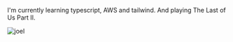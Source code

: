 I'm currently learning typescript, AWS and tailwind. And playing The Last of Us Part II.

![joel](https://media1.tenor.com/images/a86c26269fd96e5f9e035f37f7e5a40a/tenor.gif)

<!--
**sohaveaniceday/sohaveaniceday** is a ✨ _special_ ✨ repository because its `README.md` (this file) appears on your GitHub profile.

Here are some ideas to get you started:

- 🔭 I’m currently working on ...
- 🌱 I’m currently learning ...
- 👯 I’m looking to collaborate on ...
- 🤔 I’m looking for help with ...
- 💬 Ask me about ...
- 📫 How to reach me: ...
- 😄 Pronouns: ...
- ⚡ Fun fact: ...
-->
